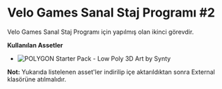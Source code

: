 # Velo Games Sanal Staj Programı #2

Velo Games Sanal Staj Programı için yapılmış olan ikinci görevdir.

**Kullanılan Assetler**

- ![POLYGON Starter Pack - Low Poly 3D Art by Synty](https://assetstore.unity.com/packages/essentials/tutorial-projects/polygon-starter-pack-low-poly-3d-art-by-synty-156819#content)

**Not:** Yukarıda listelenen asset'ler indirilip içe aktarıldıktan sonra External klasörüne atılmalıdır.
